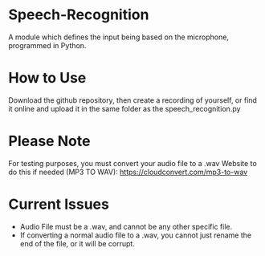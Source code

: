 # Speech-Recognition
A module which defines the input being based on the microphone, programmed in Python.

# How to Use
Download the github repository, then create a recording of yourself, or find it online and upload it in the same folder as the speech_recognition.py 

# Please Note

For testing purposes, you must convert your audio file to a .wav
Website to do this if needed (MP3 TO WAV): https://cloudconvert.com/mp3-to-wav

# Current Issues

- Audio File must be a .wav, and cannot be any other specific file.
- If converting a normal audio file to a .wav, you cannot just rename the end of the file, or it will be corrupt.
